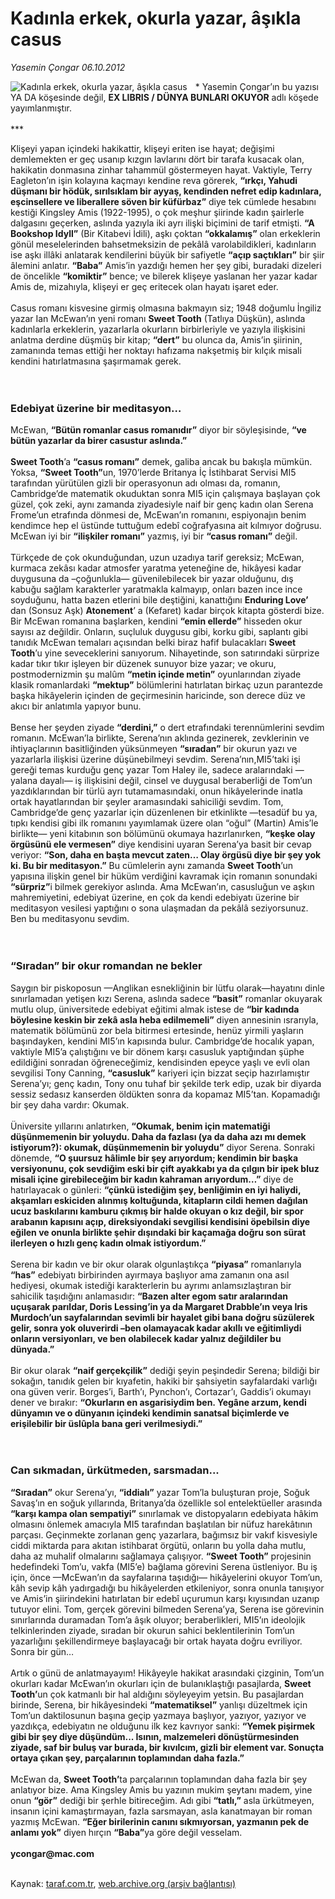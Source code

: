 # Kadınla erkek, okurla yazar, âşıkla casus

*Yasemin Çongar 06.10.2012*

<div class="yazi"><img align="left" alt="Kadınla erkek, okurla yazar, âşıkla casus" border="0" src="http://www.taraf.com.tr/fotoraflar/makaleler/kadinla-erkek-okurla-yazar-asikla-casus_5761_orijinal.jpg" style="border-right-width:10px; border-color:#FFFFFF"/><p>* Yasemin Çongar’ın bu yazısı YA DA köşesinde değil, <strong>EX LIBRIS / DÜNYA BUNLARI OKUYOR</strong> adlı köşede yayımlanmıştır.<br/><br/>***</p>Klişeyi yapan içindeki hakikattir, klişeyi eriten ise hayat; değişimi demlemekten er geç usanıp kızgın lavlarını dört bir tarafa kusacak olan, hakikatin donmasına zinhar tahammül göstermeyen hayat. Vaktiyle, Terry Eagleton’ın işin kolayına kaçmayı kendine reva görerek, <strong>“ırkçı, Yahudi düşmanı bir hödük, sırılsıklam bir ayyaş, kendinden nefret edip kadınlara, eşcinsellere ve liberallere söven bir küfürbaz”</strong> diye tek cümlede hesabını kestiği Kingsley Amis (1922-1995), o çok meşhur şiirinde kadın şairlerle dalgasını geçerken, aslında yazıyla iki ayrı ilişki biçimini de tarif etmişti. <strong>“A Bookshop Idyll”</strong> (Bir Kitabevi İdili), aşkı çoktan <strong>“okkalamış”</strong> olan erkeklerin gönül meselelerinden bahsetmeksizin de pekâlâ varolabildikleri, kadınların ise aşkı illâki anlatarak kendilerini büyük bir safiyetle <strong>“açıp saçtıkları”</strong> bir şiir âlemini anlatır. <strong>“Baba”</strong> Amis’in yazdığı hemen her şey gibi, buradaki dizeleri de öncelikle <strong>“komiktir”</strong> bence; ve bilerek klişeye yaslanan her yazar kadar Amis de, mizahıyla, klişeyi er geç eritecek olan hayatı işaret eder.<br/><br/>Casus romanı kisvesine girmiş olmasına bakmayın siz; 1948 doğumlu İngiliz yazar Ian McEwan’ın yeni romanı <strong>Sweet Tooth</strong> (Tatlıya Düşkün), aslında kadınlarla erkeklerin, yazarlarla okurların birbirleriyle ve yazıyla ilişkisini anlatma derdine düşmüş bir kitap; <strong>“dert”</strong> bu olunca da, Amis’in şiirinin, zamanında temas ettiği her noktayı hafızama nakşetmiş bir kılçık misali kendini hatırlatmasına şaşırmamak gerek.<br/><br/><br/>
<h3>Edebiyat üzerine bir meditasyon…</h3>McEwan, <strong>“Bütün romanlar casus romanıdır”</strong> diyor bir söyleşisinde, <strong>“ve bütün yazarlar da birer casustur aslında.”<br/><br/></strong><strong>Sweet Tooth</strong>’a <strong>“casus romanı”</strong> demek, galiba ancak bu bakışla mümkün. Yoksa, <strong>“Sweet Tooth”</strong>un, 1970’lerde Britanya İç İstihbarat Servisi MI5 tarafından yürütülen gizli bir operasyonun adı olması da, romanın, Cambridge’de matematik okuduktan sonra MI5 için çalışmaya başlayan çok güzel, çok zeki, aynı zamanda ziyadesiyle naif bir genç kadın olan Serena Frome’un etrafında dönmesi de, McEwan’ın romanını, espiyonajın benim kendimce hep el üstünde tuttuğum edebî coğrafyasına ait kılmıyor doğrusu. McEwan iyi bir <strong>“ilişkiler romanı”</strong> yazmış, iyi bir <strong>“casus romanı”</strong> değil.<br/><br/>Türkçede de çok okunduğundan, uzun uzadıya tarif gereksiz; McEwan, kurmaca zekâsı kadar atmosfer yaratma yeteneğine de, hikâyesi kadar duygusuna da –çoğunlukla— güvenilebilecek bir yazar olduğunu, dış kabuğu sağlam karakterler yaratmakla kalmayıp, onları bazen ince ince soyduğunu, hatta bazen etlerini bile deştiğini, kanattığını <strong>Enduring Love’</strong> dan (Sonsuz Aşk) <strong>Atonement</strong>’ a (Kefaret) kadar birçok kitapta gösterdi bize. Bir McEwan romanına başlarken, kendini <strong>“emin ellerde”</strong> hisseden okur sayısı az değildir. Onların, suçluluk duygusu gibi, korku gibi, saplantı gibi tanıdık McEwan temaları açısından belki biraz hafif bulacakları <strong>Sweet Tooth</strong>’u yine seveceklerini sanıyorum. Nihayetinde, son satırındaki sürprize kadar tıkır tıkır işleyen bir düzenek sunuyor bize yazar; ve okuru, postmodernizmin şu malûm <strong>“metin içinde metin”</strong> oyunlarından ziyade klasik romanlardaki <strong>“mektup”</strong> bölümlerini hatırlatan birkaç uzun parantezde başka hikâyelerin içinden de geçirmesinin haricinde, son derece düz ve akıcı bir anlatımla yapıyor bunu.<br/><br/>Bense her şeyden ziyade <strong>“derdini,”</strong> o dert etrafındaki terennümlerini sevdim romanın. McEwan’la birlikte, Serena’nın aklında gezinerek, zevklerinin ve ihtiyaçlarının basitliğinden yüksünmeyen <strong>“sıradan”</strong> bir okurun yazı ve yazarlarla ilişkisi üzerine düşünebilmeyi sevdim. Serena’nın,MI5’taki işi gereği temas kurduğu genç yazar Tom Haley ile, sadece aralarındaki —yalana dayalı— iş ilişkisini değil, cinsel ve duygusal beraberliği de Tom’un yazdıklarından bir türlü ayrı tutamamasındaki, onun hikâyelerinde inatla ortak hayatlarından bir şeyler aramasındaki sahiciliği sevdim. Tom, Cambridge’de genç yazarlar için düzenlenen bir etkinlikte —tesadüf bu ya, tıpkı kendisi gibi ilk romanını yayımlamak üzere olan “oğul” (Martin) Amis’le birlikte— yeni kitabının son bölümünü okumaya hazırlanırken, <strong>“keşke olay örgüsünü ele vermesen”</strong> diye kendisini uyaran Serena’ya basit bir cevap veriyor: <strong>“Son, daha en başta mevcut zaten… Olay örgüsü diye bir şey yok ki. Bu bir meditasyon.”</strong> Bu cümlelerin aynı zamanda <strong>Sweet Tooth</strong>’un yapısına ilişkin genel bir hüküm verdiğini kavramak için romanın sonundaki <strong>“sürpriz”</strong>i bilmek gerekiyor aslında. Ama McEwan’ın, casusluğun ve aşkın mahremiyetini, edebiyat üzerine, en çok da kendi edebiyatı üzerine bir meditasyon vesilesi yaptığını o sona ulaşmadan da pekâlâ seziyorsunuz. Ben bu meditasyonu sevdim.<br/><br/><br/>
<h3>“Sıradan” bir okur romandan ne bekler</h3>Saygın bir piskoposun —Anglikan esnekliğinin bir lütfu olarak—hayatını dinle sınırlamadan yetişen kızı Serena, aslında sadece <strong>“basit”</strong> romanlar okuyarak mutlu olup, üniversitede edebiyat eğitimi almak istese de <strong>“bir kadında böylesine keskin bir zekâ asla heba edilmemeli”</strong> diyen annesinin ısrarıyla, matematik bölümünü zor bela bitirmesi ertesinde, henüz yirmili yaşların başındayken, kendini MI5’ın kapısında bulur. Cambridge’de hocalık yapan, vaktiyle MI5’a çalıştığını ve bir dönem karşı casusluk yaptığından şüphe edildiğini sonradan öğreneceğimiz, kendisinden epeyce yaşlı ve evli olan sevgilisi Tony Canning, <strong>“casusluk”</strong> kariyeri için bizzat seçip hazırlamıştır Serena’yı; genç kadın, Tony onu tuhaf bir şekilde terk edip, uzak bir diyarda sessiz sedasız kanserden öldükten sonra da kopamaz MI5’tan. Kopamadığı bir şey daha vardır: Okumak.<br/><br/>Üniversite yıllarını anlatırken, <strong>“Okumak, benim için matematiği düşünmemenin bir yoluydu. Daha da fazlası (ya da daha azı mı demek istiyorum?): okumak, düşünmemenin bir yoluydu”</strong> diyor Serena. Sonraki dönemde, <strong>“O şuursuz hâlimle bir şey arıyordum; kendimin bir başka versiyonunu, çok sevdiğim eski bir çift ayakkabı ya da çılgın bir ipek bluz misali içine girebileceğim bir kadın kahraman arıyordum…”</strong> diye de hatırlayacak o günleri: <strong>“çünkü istediğim şey, benliğimin en iyi haliydi, akşamları eskiciden alınmış koltuğunda, kitapların cildi hemen dağılan ucuz baskılarını kamburu çıkmış bir halde okuyan o kız değil, bir spor arabanın kapısını açıp, direksiyondaki sevgilisi kendisini öpebilsin diye eğilen ve onunla birlikte şehir dışındaki bir kaçamağa doğru son sürat ilerleyen o hızlı genç kadın olmak istiyordum.”<br/></strong><br/>Serena bir kadın ve bir okur olarak olgunlaştıkça <strong>“piyasa”</strong> romanlarıyla <strong>“has”</strong> edebiyatı birbirinden ayırmaya başlıyor ama zamanın ona asıl hediyesi, okumak istediği karakterlerin bu ayrımı anlamsızlaştıran bir sahicilik taşıdığını anlamasıdır: <strong>“Bazen alter egom satır aralarından uçuşarak parıldar, Doris Lessing’in ya da Margaret Drabble’ın veya Iris Murdoch’un sayfalarından sevimli bir hayalet gibi bana doğru süzülerek gelir, sonra yok oluverirdi –ben olamayacak kadar akıllı ve eğitimliydi onların versiyonları, ve ben olabilecek kadar yalnız değildiler bu dünyada.”</strong><br/><br/>Bir okur olarak <strong>“naif gerçekçilik”</strong> dediği şeyin peşindedir Serena; bildiği bir sokağın, tanıdık gelen bir kıyafetin, hakiki bir şahsiyetin sayfalardaki varlığı ona güven verir. Borges’i, Barth’ı, Pynchon’ı, Cortazar’ı, Gaddis’i okumayı dener ve bırakır: <strong>“Okurların en asgarisiydim ben. Yegâne arzum, kendi dünyamın ve o dünyanın içindeki kendimin sanatsal biçimlerde ve erişilebilir bir üslûpla bana geri verilmesiydi.”<br/></strong><br/><br/>
<h3>Can sıkmadan, ürkütmeden, sarsmadan...</h3><strong>“Sıradan”</strong> okur Serena’yı, <strong>“iddialı”</strong> yazar Tom’la buluşturan proje, Soğuk Savaş’ın en soğuk yıllarında, Britanya’da özellikle sol entelektüeller arasında <strong>“karşı kampa olan sempatiyi”</strong> sınırlamak ve distopyaların edebiyata hâkim olmasını önlemek amacıyla MI5 tarafından başlatılan bir nüfuz harekâtının parçası. Geçinmekte zorlanan genç yazarlara, bağımsız bir vakıf kisvesiyle ciddi miktarda para akıtan istihbarat örgütü, onların bu yolla daha mutlu, daha az muhalif olmalarını sağlamaya çalışıyor. <strong>“Sweet Tooth”</strong> projesinin hedefindeki Tom’u, vakfa (MI5’e) bağlama görevini Serena üstleniyor. Bu iş için, önce —McEwan’ın da sayfalarına taşıdığı— hikâyelerini okuyor Tom’un, kâh sevip kâh yadırgadığı bu hikâyelerden etkileniyor, sonra onunla tanışıyor ve Amis’in şiirindekini hatırlatan bir edebî uçurumun karşı kıyısından uzanıp tutuyor elini. Tom, gerçek görevini bilmeden Serena’ya, Serena ise görevinin sınırlarında duramadan Tom’a âşık oluyor; beraberlikleri, MI5’ın ideolojik telkinlerinden ziyade, sıradan bir okurun sahici beklentilerinin Tom’un yazarlığını şekillendirmeye başlayacağı bir ortak hayata doğru evriliyor. Sonra bir gün…<br/><br/>Artık o günü de anlatmayayım! Hikâyeyle hakikat arasındaki çizginin, Tom’un okurları kadar McEwan’ın okurları için de bulanıklaştığı pasajlarda, <strong>Sweet Tooth’</strong>un çok katmanlı bir hal aldığını söyleyeyim yetsin. Bu pasajlardan birinde, Serena, bir hikâyesindeki <strong>“matematiksel”</strong> yanlışı düzeltmek için Tom’un daktilosunun başına geçip yazmaya başlıyor, yazıyor, yazıyor ve yazdıkça, edebiyatın ne olduğunu ilk kez kavrıyor sanki: <strong>“Yemek pişirmek gibi bir şey diye düşündüm... Isının, malzemeleri dönüştürmesinden ziyade, saf bir buluş var burada, bir kıvılcım, gizli bir element var. Sonuçta ortaya çıkan şey, parçalarının toplamından daha fazla.”</strong><br/><br/>McEwan da, <strong>Sweet Tooth’</strong>ta parçalarının toplamından daha fazla bir şey anlatıyor bize. Ama Kingsley Amis bu yazının mukim şeytanı madem, yine onun <strong>“gör”</strong> dediği bir şerhle bitireceğim. Adı gibi <strong>“tatlı,”</strong> asla ürkütmeyen, insanın içini kamaştırmayan, fazla sarsmayan, asla kanatmayan bir roman yazmış McEwan. <strong>“Eğer birilerinin canını sıkmıyorsan, yazmanın pek de anlamı yok”</strong> diyen hırçın <strong>“Baba”</strong>ya göre değil vesselam.<br/><br/><strong>ycongar@mac.com<br/></strong><br/>
</div>

Kaynak: [taraf.com.tr](http://www.taraf.com.tr/yasemin-congar/makale-kadinla-erkek-okurla-yazar-asikla-casus.htm), [web.archive.org (arşiv bağlantısı)](http://web.archive.org/web/20131030012036/http://www.taraf.com.tr/yasemin-congar/makale-kadinla-erkek-okurla-yazar-asikla-casus.htm)
